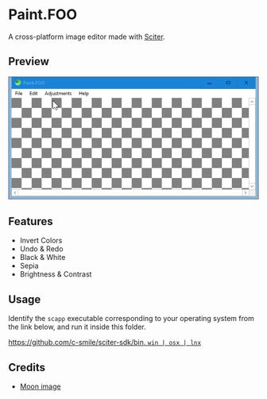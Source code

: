 # Paint.FOO

A cross-platform image editor made with [Sciter](https://sciter.com).

## Preview

![preview](preview.gif)

## Features

- Invert Colors
- Undo & Redo
- Black & White
- Sepia
- Brightness & Contrast

## Usage

Identify the `scapp` executable corresponding to your operating system from the link below, and run it inside this folder.

[https://github.com/c-smile/sciter-sdk/bin. `win | osx | lnx`](https://github.com/c-smile/sciter-sdk)

## Credits

- [Moon image](https://www.freeiconspng.com/img/44682)